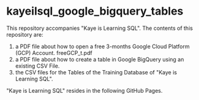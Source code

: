 # kayeilsql_google_bigquery_tables
This repository accompanies "Kaye is Learning SQL".
The contents of this repository are:
1. a PDF file about how to open a free 3-months Google Cloud Platform (GCP) Account. freeGCP_t.pdf
2. a PDF file about how to create a table in Google BigQuery using an existing CSV File.
3. the CSV files for the Tables of the Training Database of "Kaye is Learning SQL".  

"Kaye is Learning SQL" resides in the following GitHub Pages.
